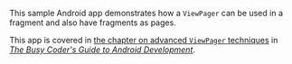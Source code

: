 This sample Android app demonstrates
how a `ViewPager` can be used in a fragment and also have fragments as pages.

This app is covered in 
[the chapter on advanced `ViewPager` techniques](https://commonsware.com/Android/previews/more-fun-with-pagers)
in [*The Busy Coder's Guide to Android Development*](https://commonsware.com/Android/).

